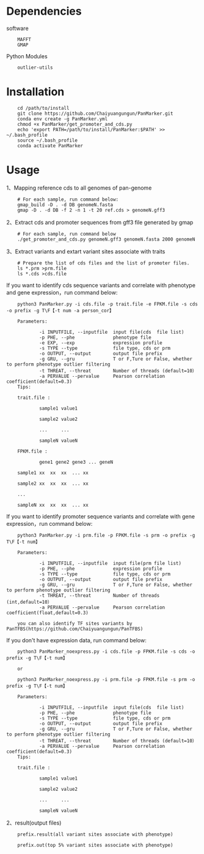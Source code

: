 # Dependencies

software

        MAFFT
        GMAP

Python Modules
        
        outlier-utils

# Installation

        cd /path/to/install
        git clone https://github.com/Chaiyuangungun/PanMarker.git
        conda env create -g PanMarker.yml
        chmod +x PanMarker/get_promoter_and_cds.py
        echo 'export PATH=/path/to/install/PanMarker:$PATH' >> ~/.bash_profile
        source ~/.bash_profile
        conda activate PanMarker
    
# Usage

1、Mapping reference cds to all genomes of pan-genome

        # For each sample, run command below:
        gmap_build -D . -d DB genomeN.fasta
        gmap -D . -d DB -f 2 -n 1 -t 20 ref.cds > genomeN.gff3
        
2、Extract cds and promoter sequences from gff3 file generated by gmap

        # For each sample, run command below
        ./get_promoter_and_cds.py genomeN.gff3 genomeN.fasta 2000 genomeN

3、Extract variants and extart variant sites associate with traits

        # Prepare the list of cds files and the list of promoter files.
        ls *.prm >prm.file 
        ls *.cds >cds.file

If you want to identify cds sequence variants and correlate with phenotype and gene expression，run command below:

        python3 PanMarker.py -i cds.file -p trait.file -e FPKM.file -s cds -o prefix -g T\F【-t num -a person_cor】
        
        Parameters: 
        
                -i INPUTFILE, --inputfile  input file(cds  file list)
                -p PHE, --phe              phenotype file
                -e EXP, --exp              expression profile
                -s TYPE --type             file type, cds or prm
                -o OUTPUT, --output        output file prefix
                -g GRU, --gru              T or F,Ture or False, whether to perform phenotype outlier filtering
                -t THREAT, --threat        Number of threads (default=10）
                -a PERVALUE --pervalue     Pearson correlation coefficient(default=0.3)
        Tips: 
        
        trait.file :

                sample1 value1

                sample2 value2

                ...     ...

                sampleN valueN

        FPKM.file :

                gene1 gene2 gene3 ... geneN
       
        sample1 xx  xx  xx  ... xx

        sample2 xx  xx  xx  ... xx

        ...

        sampleN xx  xx  xx  ... xx

If you want to identify promoter sequence variants and correlate with gene expression，run command below:

        python3 PanMarker.py -i prm.file -p FPKM.file -s prm -o prefix -g T\F【-t num】
        
        Parameters:
        
                -i INPUTFILE, --inputfile  input file(prm file list)
                -p PHE, --phe              expression profile
                -s TYPE --type             file type, cds or prm
                -o OUTPUT, --output        output file prefix
                -g GRU, --gru              T or F,Ture or False, whether to perform phenotype outlier filtering
                -t THREAT, --threat        Number of threads (int,default=10）
                -a PERVALUE --pervalue     Pearson correlation coefficient(float,default=0.3)

        you can also identify TF sites variants by PanTFBS(https://github.com/Chaiyuangungun/PanTFBS)

If you don't have expression data, run command below:
        
        python3 PanMarker_noexpress.py -i cds.file -p FPKM.file -s cds -o prefix -g T\F【-t num】
        
        or
        
        python3 PanMarker_noexpress.py -i prm.file -p FPKM.file -s prm -o prefix -g T\F【-t num】

        Parameters: 
        
                -i INPUTFILE, --inputfile  input file(cds  file list)
                -p PHE, --phe              phenotype file
                -s TYPE --type             file type, cds or prm
                -o OUTPUT, --output        output file prefix
                -g GRU, --gru              T or F,Ture or False, whether to perform phenotype outlier filtering
                -t THREAT, --threat        Number of threads (default=10）
                -a PERVALUE --pervalue     Pearson correlation coefficient(default=0.3)
        Tips: 
        
        trait.file :

                sample1 value1

                sample2 value2

                ...     ...

                sampleN valueN
        
2、result(output files)

        prefix.result(all variant sites associate with phenotype)
                
        prefix.out(top 5% variant sites associate with phenotype) 
 
                
